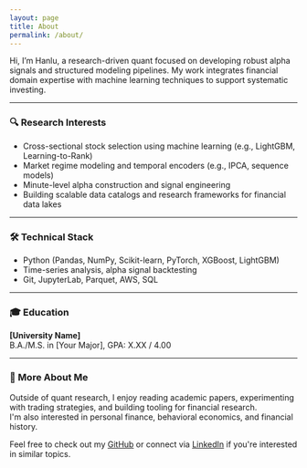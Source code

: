 ```yaml
---
layout: page
title: About
permalink: /about/
---
```


Hi, I’m Hanlu, a research-driven quant focused on developing robust alpha signals and structured modeling pipelines. My work integrates financial domain expertise with machine learning techniques to support systematic investing.

---

### 🔍 Research Interests

- Cross-sectional stock selection using machine learning (e.g., LightGBM, Learning-to-Rank)
- Market regime modeling and temporal encoders (e.g., IPCA, sequence models)
- Minute-level alpha construction and signal engineering
- Building scalable data catalogs and research frameworks for financial data lakes

---

### 🛠 Technical Stack

- Python (Pandas, NumPy, Scikit-learn, PyTorch, XGBoost, LightGBM)  
- Time-series analysis, alpha signal backtesting  
- Git, JupyterLab, Parquet, AWS, SQL

---

### 🎓 Education

**[University Name]**  
B.A./M.S. in [Your Major], GPA: X.XX / 4.00

---

### 🧠 More About Me

Outside of quant research, I enjoy reading academic papers, experimenting with trading strategies, and building tooling for financial research.  
I'm also interested in personal finance, behavioral economics, and financial history.

Feel free to check out my [GitHub](https://github.com/yourusername) or connect via [LinkedIn](https://linkedin.com/in/yourusername) if you're interested in similar topics.
